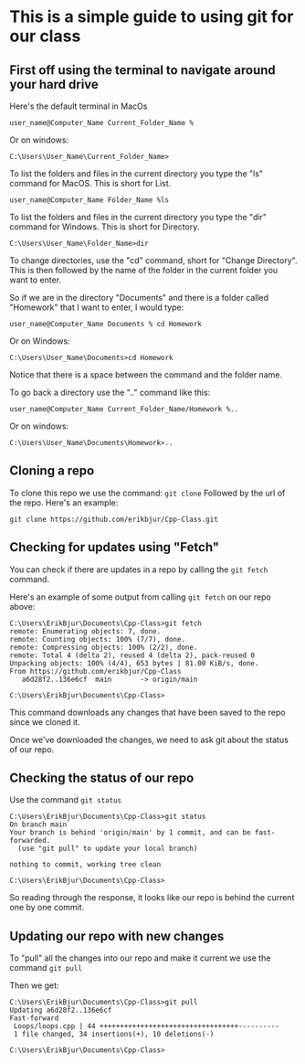 # This is a simple guide to using git for our class

## First off using the terminal to navigate around your hard drive
Here's the default terminal in MacOs
```
user_name@Computer_Name Current_Folder_Name %
```
Or on windows:
```
C:\Users\User_Name\Current_Folder_Name>
```
To list the folders and files in the current directory you type the "ls" command for MacOS.
This is short for List.
```
user_name@Computer_Name Folder_Name %ls
```

To list the folders and files in the current directory you type the "dir" command for Windows.
This is short for Directory.
```
C:\Users\User_Name\Folder_Name>dir
```
To change directories, use the "cd" command, short for "Change Directory".
This is then followed by the name of the folder in the current folder you want to enter.

So if we are in the directory "Documents" and there is a folder called "Homework" that I want to enter, I would type:
```
user_name@Computer_Name Documents % cd Homework
```
Or on Windows:
```
C:\Users\User_Name\Documents>cd Homework
```
Notice that there is a space between the command and the folder name.

To go back a directory use the ".." command like this:
```
user_name@Computer_Name Current_Folder_Name/Homework %..
```
Or on windows:
```
C:\Users\User_Name\Documents\Homework>..
```

## Cloning a repo
To clone this repo we use the command:
```git clone``` Followed by the url of the repo.  Here's an example:
```
git clone https://github.com/erikbjur/Cpp-Class.git
```

## Checking for updates using "Fetch"
You can check if there are updates in a repo by calling the ```git fetch``` command.

Here's an example of some output from calling ```git fetch``` on our repo above:
```
C:\Users\ErikBjur\Documents\Cpp-Class>git fetch
remote: Enumerating objects: 7, done.
remote: Counting objects: 100% (7/7), done.
remote: Compressing objects: 100% (2/2), done.
remote: Total 4 (delta 2), reused 4 (delta 2), pack-reused 0
Unpacking objects: 100% (4/4), 653 bytes | 81.00 KiB/s, done.
From https://github.com/erikbjur/Cpp-Class
   a6d28f2..136e6cf  main       -> origin/main

C:\Users\ErikBjur\Documents\Cpp-Class>
```
This command downloads any changes that have been saved to the repo since we cloned it.

Once we've downloaded the changes, we need to ask git about the status of our repo.

## Checking the status of our repo
Use the command ```git status```
```
C:\Users\ErikBjur\Documents\Cpp-Class>git status
On branch main
Your branch is behind 'origin/main' by 1 commit, and can be fast-forwarded.
  (use "git pull" to update your local branch)

nothing to commit, working tree clean

C:\Users\ErikBjur\Documents\Cpp-Class>
```
So reading through the response, it looks like our repo is behind the current one by one commit.

## Updating our repo with new changes
To "pull" all the changes into our repo and make it current we use the command ```git pull```

Then we get:
```
C:\Users\ErikBjur\Documents\Cpp-Class>git pull
Updating a6d28f2..136e6cf
Fast-forward
 Loops/loops.cpp | 44 ++++++++++++++++++++++++++++++++++----------
 1 file changed, 34 insertions(+), 10 deletions(-)

C:\Users\ErikBjur\Documents\Cpp-Class>
```
